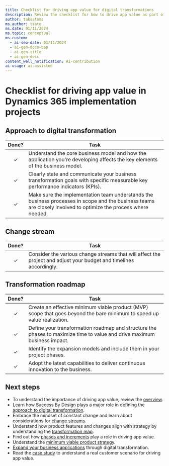 ```yaml
---
title: Checklist for driving app value for digital transformations
description: Review the checklist for how to drive app value as part of implementing a Dynamics 365 solution, including tables for various approaches.
author: taksatoms
ms.author: tsato
ms.date: 01/11/2024
ms.topic: conceptual
ms.custom:
  - ai-seo-date: 01/11/2024
  - ai-gen-docs-bap
  - ai-gen-title
  - ai-gen-desc
content_well_notification: AI-contribution
ai-usage: ai-assisted
---
```


# Checklist for driving app value in Dynamics 365 implementation projects

## Approach to digital transformation

| Done? | Task |
| :-----: | ---- |
| &check; | Understand the core business model and how the application you're developing affects the key elements of the business model. |
| &check; | Clearly state and communicate your business transformation goals with specific measurable key performance indicators (KPIs). |
| &check; | Make sure the implementation team understands the business processes in scope and the business teams are closely involved to optimize the process where needed. |

## Change stream

| Done? | Task |
| :-----: | ---- |
| &check; | Consider the various change streams that will affect the project and adjust your budget and timelines accordingly. |

## Transformation roadmap

| Done? | Task |
| :-----: | ---- |
| &check; | Create an effective minimum viable product (MVP) scope that goes beyond the bare minimum to speed up value realization. |
| &check; | Define your transformation roadmap and structure the phases to maximize time to value and drive maximum business impact. |
| &check; | Identify the expansion models and include them in your project phases. |
| &check; | Adopt the latest capabilities to deliver continuous innovation to the business. |

## Next steps

- To understand the importance of driving app value, review the [overview](drive-app-value.md).
- Learn how Success By Design plays a major role in defining the [approach to digital transformation](drive-app-value-approach-to-digital-transformation.md).
- Embrace the mindset of constant change and learn about considerations for [change streams](drive-app-value-change-streams.md).
- Understand how product features and changes align with strategy by understanding the [transformation map](drive-app-value-transformation-map.md).
- Find out how [phases and increments](drive-app-value-phases-increments.md) play a role in driving app value.
- Understand the [minimum viable product strategy](drive-app-value-minimal-viable-product-strategy.md).
- [Expand your business applications](drive-app-value-drive-expansion.md) through digital transformation.
- Read the [case study](drive-app-value-case-study.md) to understand a real customer scenario for driving app value.

